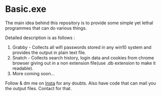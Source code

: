 # Basic.exe
The main idea behind this repository is to provide some simple yet lethal programmes that can do various things.

Detailed description is as follows :

1. Grabby - Collects all wifi passwords stored in any win10 system and provides the output in plain text file.
2. Snatch - Collects search history, login data and cookies from chrome browser giving out in a non extension file(use .db extension to make it readable).
3. More coming soon...

Follow & dm me on [Insta](https://www.instagram.com/yogesh_.xd/) for any doubts.
Also have code that can mail you the output files. Contact for that.
